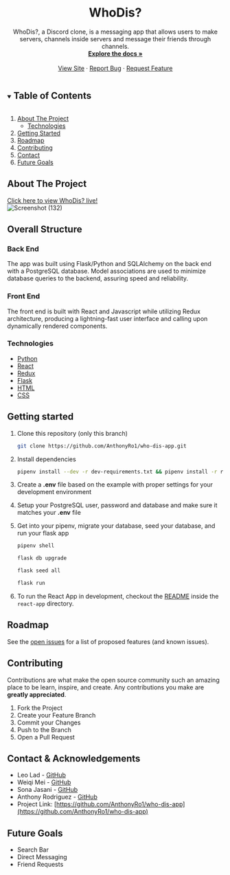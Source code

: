 <p align="center">
  

  <h1 align="center">WhoDis?</h1>

  <p align="center">
   WhoDis?, a Discord clone, is a messaging app that allows users to make servers, channels inside servers and message their friends through channels.
    <br />
    <a href="https://github.com/Dedition/WhoDis"><strong>Explore the docs »</strong></a>
    <br />
    <br />
    <a href="https://who-dis-app.herokuapp.com/">View Site</a>
    ·
    <a href="https://github.com/AnthonyRo1/who-dis-app/issues">Report Bug</a>
    ·
    <a href="https://github.com/AnthonyRo1/who-dis-app/issues">Request Feature</a>
  </p>
</p>


<details open="open">
  <summary><h2 style="display: inline-block">Table of Contents</h2></summary>
  <ol>
    <li>
      <a href="#about-the-project">About The Project</a>
      <ul>
        <li><a href="technologies">Technologies</a></li>
      </ul>
    </li>
    <li><a href="#getting-started">Getting Started</a></li>
    <li><a href="#roadmap">Roadmap</a></li>
    <li><a href="#contributing">Contributing</a></li>
    <li><a href="#contact">Contact</a></li>
    <li><a href="#future-goals">Future Goals</a></li>
  </ol>
</details>


## About The Project


[Click here to view WhoDis? live!](https://who-dis-app.herokuapp.com/)
<br>
![Screenshot (132)](https://user-images.githubusercontent.com/99559369/177391574-9ce8a9db-ba9e-412f-a358-0879926b882d.png)
</br>



## Overall Structure

### Back End

The app was built using Flask/Python and SQLAlchemy on the back end with a PostgreSQL database.
Model associations are used to minimize database queries to the backend, assuring speed and reliability.

### Front End

The front end is built with React and Javascript while utilizing Redux architecture, producing a lightning-fast user interface and calling upon dynamically rendered components.


### Technologies

- [Python](https://www.python.org/)
- [React](https://reactjs.org/)
- [Redux](https://redux.js.org/)
- [Flask](https://flask.palletsprojects.com/en/2.1.x/)
- [HTML](https://html.com/)
- [CSS](http://www.css3.info/)



## Getting started
1. Clone this repository (only this branch)

   ```bash
   git clone https://github.com/AnthonyRo1/who-dis-app.git
   ```

2. Install dependencies

      ```bash
      pipenv install --dev -r dev-requirements.txt && pipenv install -r requirements.txt
      ```

3. Create a **.env** file based on the example with proper settings for your
   development environment
4. Setup your PostgreSQL user, password and database and make sure it matches your **.env** file

5. Get into your pipenv, migrate your database, seed your database, and run your flask app

   ```bash
   pipenv shell
   ```

   ```bash
   flask db upgrade
   ```

   ```bash
   flask seed all
   ```

   ```bash
   flask run
   ```

6. To run the React App in development, checkout the [README](./react-app/README.md) inside the `react-app` directory.



## Roadmap
See the [open issues](https://github.com/AnthonyRo1/who-dis-app/issues) for a list of proposed features (and known issues).


## Contributing

Contributions are what make the open source community such an amazing place to be learn, inspire, and create. Any contributions you make are **greatly appreciated**.
1. Fork the Project
2. Create your Feature Branch
3. Commit your Changes 
4. Push to the Branch 
5. Open a Pull Request


## Contact & Acknowledgements

- Leo Lad - [GitHub](https://github.com/Dedition)
- Weiqi Mei - [GitHub](https://github.com/weiqimei)
- Sona Jasani - [GitHub](https://github.com/sonajasani)
- Anthony Rodriguez - [GitHub](https://github.com/AnthonyRo1)
- Project Link: [https://github.com/AnthonyRo1/who-dis-app](https://github.com/AnthonyRo1/who-dis-app)



## Future Goals
- Search Bar
- Direct Messaging
- Friend Requests
